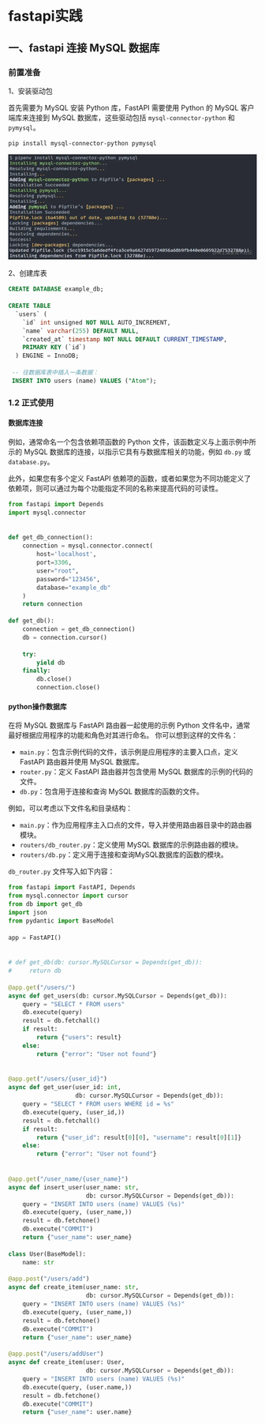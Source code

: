 # fastapi实践

## 一、fastapi 连接 MySQL 数据库

### 前置准备

1、安装驱动包

首先需要为 MySQL 安装 Python 库，FastAPI 需要使用 Python 的 MySQL 客户端库来连接到 MySQL 数据库，这些驱动包括 `mysql-connector-python` 和 `pymysql`。

```bash
pip install mysql-connector-python pymysql
```

![img](assets/111.awebp)

2、创建库表

```sql
CREATE DATABASE example_db;

CREATE TABLE
  `users` (
    `id` int unsigned NOT NULL AUTO_INCREMENT,
    `name` varchar(255) DEFAULT NULL,
    `created_at` timestamp NOT NULL DEFAULT CURRENT_TIMESTAMP,
    PRIMARY KEY (`id`)
  ) ENGINE = InnoDB;
  
 -- 往数据库表中插入一条数据：
 INSERT INTO users (name) VALUES ("Atom");
```

### 1.2 正式使用

#### 数据库连接

例如，通常命名一个包含依赖项函数的 Python 文件，该函数定义与上面示例中所示的 MySQL 数据库的连接，以指示它具有与数据库相关的功能，例如 `db.py` 或 `database.py`。

此外，如果您有多个定义 FastAPI 依赖项的函数，或者如果您为不同功能定义了依赖项，则可以通过为每个功能指定不同的名称来提高代码的可读性。

```python
from fastapi import Depends
import mysql.connector


def get_db_connection():
    connection = mysql.connector.connect(
        host='localhost',
        port=3306,
        user="root",
        password="123456",
        database="example_db"
    )
    return connection

def get_db():
    connection = get_db_connection()
    db = connection.cursor()

    try:
        yield db
    finally:
        db.close()
        connection.close()
```

#### python操作数据库

在将 MySQL 数据库与 FastAPI 路由器一起使用的示例 Python 文件名中，通常最好根据应用程序的功能和角色对其进行命名。 你可以想到这样的文件名：

- `main.py`：包含示例代码的文件，该示例是应用程序的主要入口点，定义 FastAPI 路由器并使用 MySQL 数据库。
- `router.py`：定义 FastAPI 路由器并包含使用 MySQL 数据库的示例的代码的文件。
- `db.py`：包含用于连接和查询 MySQL 数据库的函数的文件。

例如，可以考虑以下文件名和目录结构：

- `main.py`：作为应用程序主入口点的文件，导入并使用路由器目录中的路由器模块。
- `routers/db_router.py`：定义使用 MySQL 数据库的示例路由器的模块。
- `routers/db.py`：定义用于连接和查询MySQL数据库的函数的模块。

`db_router.py` 文件写入如下内容：

```python
from fastapi import FastAPI, Depends
from mysql.connector import cursor
from db import get_db
import json
from pydantic import BaseModel

app = FastAPI()


# def get_db(db: cursor.MySQLCursor = Depends(get_db)):
#     return db

@app.get("/users/")
async def get_users(db: cursor.MySQLCursor = Depends(get_db)):
    query = "SELECT * FROM users"
    db.execute(query)
    result = db.fetchall()
    if result:
        return {"users": result}
    else:
        return {"error": "User not found"}


@app.get("/users/{user_id}")
async def get_user(user_id: int,
                   db: cursor.MySQLCursor = Depends(get_db)):
    query = "SELECT * FROM users WHERE id = %s"
    db.execute(query, (user_id,))
    result = db.fetchall()
    if result:
        return {"user_id": result[0][0], "username": result[0][1]}
    else:
        return {"error": "User not found"}


@app.get("/user_name/{user_name}")
async def insert_user(user_name: str,
                      db: cursor.MySQLCursor = Depends(get_db)):
    query = "INSERT INTO users (name) VALUES (%s)"
    db.execute(query, (user_name,))
    result = db.fetchone()
    db.execute("COMMIT")
    return {"user_name": user_name}

class User(BaseModel):
    name: str

@app.post("/users/add")
async def create_item(user_name: str,
                      db: cursor.MySQLCursor = Depends(get_db)):
    query = "INSERT INTO users (name) VALUES (%s)"
    db.execute(query, (user_name,))
    result = db.fetchone()
    db.execute("COMMIT")
    return {"user_name": user_name}

@app.post("/users/addUser")
async def create_item(user: User,
                      db: cursor.MySQLCursor = Depends(get_db)):
    query = "INSERT INTO users (name) VALUES (%s)"
    db.execute(query, (user.name,))
    result = db.fetchone()
    db.execute("COMMIT")
    return {"user_name": user.name}
```

